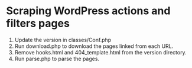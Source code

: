 # Scraping WordPress actions and filters pages

1. Update the version in classes/Conf.php
2. Run download.php to download the pages linked from each URL.
3. Remove hooks.html and 404_template.html from the version directory.
4. Run parse.php to parse the pages.

